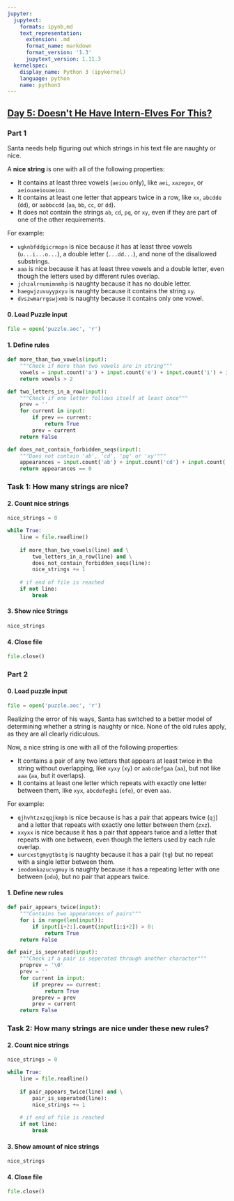 ```yaml
---
jupyter:
  jupytext:
    formats: ipynb,md
    text_representation:
      extension: .md
      format_name: markdown
      format_version: '1.3'
      jupytext_version: 1.11.3
  kernelspec:
    display_name: Python 3 (ipykernel)
    language: python
    name: python3
---
```


## [Day 5: Doesn't He Have Intern-Elves For This?](https://adventofcode.com/2015/day/5)
### Part 1
Santa needs help figuring out which strings in his text file are naughty or nice.

A **nice string** is one with all of the following properties:

- It contains at least three vowels (`aeiou` only), like `aei`, `xazegov`, or `aeiouaeiouaeiou`.
- It contains at least one letter that appears twice in a row, like `xx`, `abcdde` (`dd`), or `aabbccdd` (`aa`, `bb`, `cc`, or `dd`).
- It does not contain the strings `ab`, `cd`, `pq`, or `xy`, even if they are part of one of the other requirements.

For example:
- `ugknbfddgicrmopn` is nice because it has at least three vowels (`u...i...o...`), a double letter (`...dd...`), and none of the disallowed substrings.
- `aaa` is nice because it has at least three vowels and a double letter, even though the letters used by different rules overlap.
- `jchzalrnumimnmhp` is naughty because it has no double letter.
- `haegwjzuvuyypxyu` is naughty because it contains the string `xy`.
- `dvszwmarrgswjxmb` is naughty because it contains only one vowel.


#### 0. Load Puzzle input

```python
file = open('puzzle.aoc', 'r')
```

#### 1. Define rules

```python
def more_than_two_vowels(input):
    """Check if more than two vowels are in string"""
    vowels = input.count('a') + input.count('e') + input.count('i') + input.count('o') + input.count('u')
    return vowels > 2

def two_letters_in_a_row(input):
    """Check if one letter follows itself at least once"""
    prev = ''
    for current in input:
        if prev == current:
            return True
        prev = current
    return False

def does_not_contain_forbidden_seqs(input):
    """Does not contain 'ab', 'cd', 'pq' or 'xy'"""
    appearances = input.count('ab') + input.count('cd') + input.count('pq') + input.count('xy')
    return appearances == 0
```

### Task 1: How many strings are nice?


#### 2. Count nice strings

```python
nice_strings = 0

while True:
    line = file.readline()
 
    if more_than_two_vowels(line) and \
        two_letters_in_a_row(line) and \
        does_not_contain_forbidden_seqs(line):
        nice_strings += 1
        
    # if end of file is reached
    if not line:
        break
```

#### 3. Show nice Strings

```python
nice_strings
```

#### 4. Close file

```python
file.close()
```

### Part 2
#### 0. Load puzzle input

```python
file = open('puzzle.aoc', 'r')
```

Realizing the error of his ways, Santa has switched to a better model of determining whether a string is naughty or nice. None of the old rules apply, as they are all clearly ridiculous.

Now, a nice string is one with all of the following properties:

- It contains a pair of any two letters that appears at least twice in the string without overlapping, like `xyxy` (`xy`) or `aabcdefgaa` (`aa`), but not like `aaa` (`aa`, but it overlaps).
- It contains at least one letter which repeats with exactly one letter between them, like `xyx`, `abcdefeghi` (`efe`), or even `aaa`.

For example:
- `qjhvhtzxzqqjkmpb` is nice because is has a pair that appears twice (`qj`) and a letter that repeats with exactly one letter between them (`zxz`).
- `xxyxx` is nice because it has a pair that appears twice and a letter that repeats with one between, even though the letters used by each rule overlap.
- `uurcxstgmygtbstg` is naughty because it has a pair (`tg`) but no repeat with a single letter between them.
- `ieodomkazucvgmuy` is naughty because it has a repeating letter with one between (`odo`), but no pair that appears twice.


#### 1. Define new rules

```python
def pair_appears_twice(input):
    """Contains two appearances of pairs"""
    for i in range(len(input)):
        if input[i+2:].count(input[i:i+2]) > 0:
            return True
    return False

def pair_is_seperated(input):
    """Check if a pair is seperated through another character"""
    preprev = '\0'
    prev = ''
    for current in input:
        if preprev == current:
            return True
        preprev = prev
        prev = current
    return False
```

### Task 2: How many strings are nice under these new rules?


#### 2. Count nice strings

```python
nice_strings = 0

while True:
    line = file.readline()
 
    if pair_appears_twice(line) and \
        pair_is_seperated(line):
        nice_strings += 1
        
    # if end of file is reached
    if not line:
        break
```

#### 3. Show amount of nice strings

```python
nice_strings
```

#### 4. Close file

```python
file.close()
```
